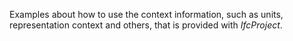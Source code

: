 ﻿Examples about how to use the context information, such as units, representation context and others, that is provided with _IfcProject_.